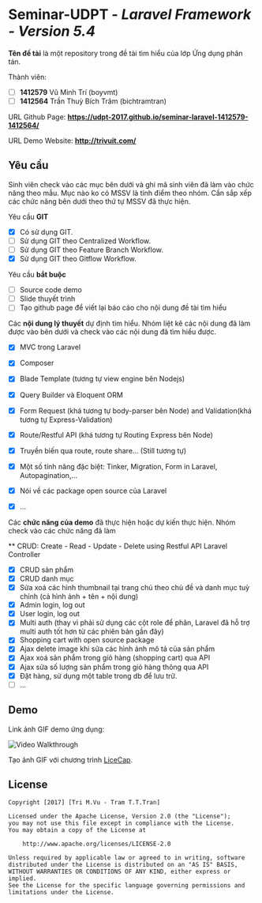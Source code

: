 # Seminar-UDPT - *Laravel Framework - Version 5.4*

**Tên đề tài** là một repository trong đề tài tìm hiểu của lớp Ứng dụng phân tán.

Thành viên:
* [ ] **1412579** Vũ Minh Trí (boyvmt)
* [ ] **1412564** Trần Thuỳ Bích Trâm (bichtramtran)

URL Github Page: **https://udpt-2017.github.io/seminar-laravel-1412579-1412564/**

URL Demo Website: **http://trivuit.com/**
## Yêu cầu

Sinh viên check vào các mục bên dưới và ghi mã sinh viên đã làm vào chức năng theo mẫu. Mục nào ko có MSSV là tính điểm theo nhóm. Cần sắp xếp các chức năng bên dưới theo thứ tự MSSV đã thực hiện.

Yêu cầu **GIT**
* [x] Có sử dụng GIT.
* [ ] Sử dụng GIT theo Centralized Workflow.
* [ ] Sử dụng GIT theo Feature Branch Workflow.
* [x] Sử dụng GIT theo Gitflow Workflow.

Yêu cầu **bắt buộc**
* [ ] Source code demo
* [ ] Slide thuyết trình
* [ ] Tạo github page để viết lại báo cáo cho nội dung đề tài tìm hiểu

Các **nội dung lý thuyết** dự định tìm hiểu. Nhóm liệt kê các nội dung đã làm được vào bên dưới và check vào các nội dung đã tìm hiểu được.
* [x] MVC trong Laravel
* [x] Composer
* [x] Blade Template (tương tự view engine bên Nodejs)
* [x] Query Builder và Eloquent ORM
* [x] Form Request (khá tương tự body-parser bên Node) and Validation(khá tương tự Express-Validation)
* [x] Route/Restful API (khá tương tự Routing Express bên Node)
* [x] Truyền biến qua route, route share... (Still tương tự)
* [x] Một số tính năng đặc biệt: Tinker, Migration, Form in Laravel, Autopagination,...
* [x] Nói về các package open source của Laravel
* [x] ...


Các **chức năng của demo** đã thực hiện hoặc dự kiến thực hiện. Nhóm check vào các chức năng đã làm


** CRUD: Create - Read - Update - Delete using Restful API Laravel Controller


* [x] CRUD sản phẩm 
* [x] CRUD danh mục
* [x] Sửa xoá các hình thumbnail tại trang chủ theo chủ đề và danh mục tuỳ chỉnh (cả hình ảnh + tên + nội dung)
* [x] Admin login, log out
* [x] User login, log out
* [x] Multi auth (thay vì phải sử dụng các cột role để phân, Laravel đã hỗ trợ multi auth tốt hơn từ các phiên bản gần đây)
* [x] Shopping cart with open source package
* [x] Ajax delete image khi sửa các hình ảnh mô tả của sản phẩm
* [x] Ajax xoá sản phẩm trong giỏ hàng (shopping cart) qua API
* [x] Ajax sửa số lượng sản phẩm trong giỏ hàng thông qua API
* [x] Đặt hàng, sử dụng một table trong db để lưu trữ.
* [ ] ...

## Demo

Link ảnh GIF demo ứng dụng:

![Video Walkthrough](demo.gif)

Tạo ảnh GIF với chương trình [LiceCap](http://www.cockos.com/licecap/).


## License

    Copyright [2017] [Tri M.Vu - Tram T.T.Tran]

    Licensed under the Apache License, Version 2.0 (the "License");
    you may not use this file except in compliance with the License.
    You may obtain a copy of the License at

        http://www.apache.org/licenses/LICENSE-2.0

    Unless required by applicable law or agreed to in writing, software
    distributed under the License is distributed on an "AS IS" BASIS,
    WITHOUT WARRANTIES OR CONDITIONS OF ANY KIND, either express or implied.
    See the License for the specific language governing permissions and
    limitations under the License.
